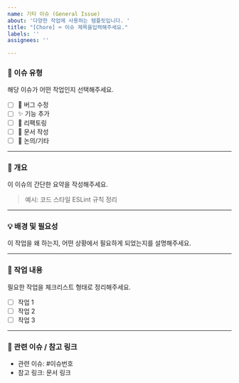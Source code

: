 ```yaml
---
name: 기타 이슈 (General Issue)
about: '다양한 작업에 사용하는 템플릿입니다. '
title: "[Chore] ⌨️ 이슈 제목을입력해주세요."
labels: ''
assignees: ''

---
```


### 📂 이슈 유형  
해당 이슈가 어떤 작업인지 선택해주세요.

- [ ] 🐞 버그 수정
- [ ] ✨ 기능 추가
- [ ] 🔧 리팩토링
- [ ] 📝 문서 작성
- [ ] 💬 논의/기타

---

### 🧾 개요  
이 이슈의 간단한 요약을 작성해주세요.  
> 예시: 코드 스타일 ESLint 규칙 정리

---

### 💡 배경 및 필요성  
이 작업을 왜 하는지, 어떤 상황에서 필요하게 되었는지를 설명해주세요.

---

### 🔨 작업 내용  
필요한 작업을 체크리스트 형태로 정리해주세요.

- [ ] 작업 1
- [ ] 작업 2
- [ ] 작업 3

---

### 🔗 관련 이슈 / 참고 링크  
- 관련 이슈: #이슈번호
- 참고 링크: 문서 링크
